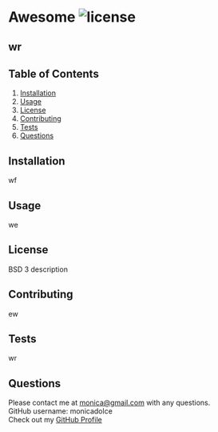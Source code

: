 # Awesome ![license](https://img.shields.io/badge/license-BSD%203-blue)
## wr


## Table of Contents

1. [Installation](#installation)
2. [Usage](#usage)
3. [License](#license)
4. [Contributing](#contributing)
5. [Tests](#tests)
6. [Questions](#questions)


## Installation
wf


## Usage
we


## License 
BSD 3 description


## Contributing
ew


## Tests
wr


## Questions
Please contact me at monica@gmail.com with any questions.  
GitHub username: monicadolce  
Check out my [GitHub Profile](https://github.com/monicadolce)
 